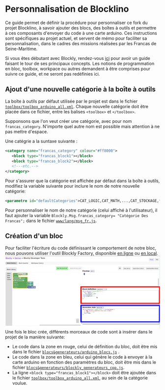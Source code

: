 # Personnalisation de Blocklino
Ce guide permet de définir la procédure pour personnaliser ce fork du projet Blocklino, à savoir ajouter des blocs, des boîtes à outils et permettre à ces composants d'envoyer du code à une carte arduino.
Ces instructions sont spécifiques au projet actuel, et servent de mémo pour faciliter sa personnalisation, dans le cadres des missions réalisées par les Francas de Seine-Maritime.

Si vous êtes débutant avec Blockly, rendez-vous [ici](https://developers.google.com/blockly/guides/overview) pour avoir un guide faisant le tour de ses principaux concepts. Les notions de programmation en bloc, toolbox, workpace ou autres demandent à être comprises pour suivre ce guide, et ne seront pas redéfinies ici.
## Ajout d'une nouvelle catégorie à la boîte à outils
La boîte à outils par défaut utilisée par le projet est dans le fichier [`toolbox/toolbox_arduino_all.xml`](toolbox/toolbox_arduino_all.xml). Chaque nouvelle catégorie doit être placée dans ce fichier, entre les balises `<toolbox>` et `</toolbox>`.

Supponsons que l'on veut créer une catégorie, avec pour nom `francas_category`. N'importe quel autre nom est possible mais attention à ne pas mettre d'espace.

Une catégrie a la suntaxe suivante :
 ```xml
<category name="francas_category" colour="#ff8000">
    <block type="francas_block1"></block>
    <block type="francas_block2"></block>
    <!---etc.-->
</category>
 ```
Pour s'assurer que la catégorie est affichée par défaut dans la boîte à outils, modifiez la variable suivante pour inclure le nom de notre nouvelle catégorie:
```xml
<parametre id="defaultCategories">CAT_LOGIC,CAT_MATH,...,CAT_STOCKAGE,francas_category</parametre>

```

Pour personnaliser le nom de notre catégorie (celui affiché à l'utilisateur), il faut ajouter la variable `Blockly.Msg.francas_category= "Catégorie Des Francas";` dans le fichier [`www/lang/msg_fr.js`](www/lang/msg_fr.js).

## Création d'un bloc
Pour faciliter l'écriture du code définissant le comportement de notre bloc, nous pouvons utiliser l'outil Blockly Factory, disponible [en ligne](https://blockly-demo.appspot.com/static/demos/blockfactory/index.html) ou [en local](www/factory.html).
![](Screenshot_20211209_131412.png)
Une fois le bloc crée, différents morceaux de code sont à insérer dans le projet de la manière suivante:
 - Le code dans la zone en rouge, celui de définition du bloc, doit être mis dans le fichier [`blocs&generateurs/arduino_blocs.js`](blocs&generateurs/arduino_blocs.js) .
 - Le code dans la zone en bleu, celui qui génère le code à envoyer à la carte arduino en fonction des paramètres du bloc, doit être mis dans le fichier [`blocs&generateurs/blockly_generateurs_cpp.js`](blocs&generateurs/blockly_generateurs_cpp.js).
 - La ligne `<block type="francas_block1"></block>` doit être ajoutée dans le fichier [`toolbox/toolbox_arduino_all.xml`](toolbox/toolbox_arduino_all.xml), au sein de la catégorie voulue.